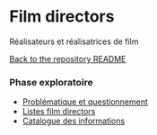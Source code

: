 # Film directors


Réalisateurs et réalisatrices de film

[Back to the repository README](../README.md)

###  Phase exploratoire


* [Problématique et questionnement](problematique-questionnement.md) 
* [Listes film directors](listes-film-directors-.md)
* [Catalogue des informations](catalogue-des-information.md)



